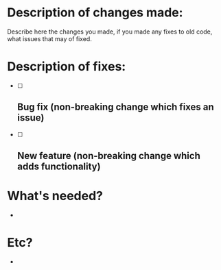 # Description of changes made:

Describe here the changes you made, if you made any fixes to old code, what issues that may of fixed.

# Description of fixes:

- [ ] Bug fix (non-breaking change which fixes an issue)
  -
- [ ] New feature (non-breaking change which adds functionality)
  -
# What's needed?
-
# Etc?
-
